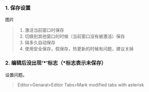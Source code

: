 ### 1. 保存设置
图片
> 1. 激活当前窗口时保存
> 2. 切换到其他窗口的时候（当前窗口没有被激活）保存
> 3. 隔多久自动保存
> 4. 使用安全保存，假保存，热更新的时候有问题，建议关掉

### 2. 编辑后没出现‘*’标志（*标志表示未保存）
设置问题。
> Editor>Genaral>Editor Tabs>Mark modified tabs with asterisk

